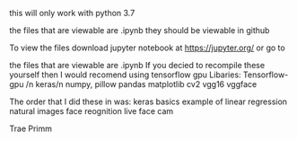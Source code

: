 this will only work with python 3.7


the files that are viewable are .ipynb they should be viewable in github

To view the files download jupyter notebook at https://jupyter.org/
or go to 


the files that are viewable are .ipynb
If you decied to recompile these yourself then I would recomend using tensorflow gpu
Libaries:   Tensorflow-gpu /n
            keras/n
            numpy,
            pillow
            pandas
            matplotlib
            cv2
            vgg16
            vggface

The order that I did these in was: 
                                    keras basics
                                    example of linear regression
                                    natural images
                                    face reognition
                                    live face cam

Trae Primm
